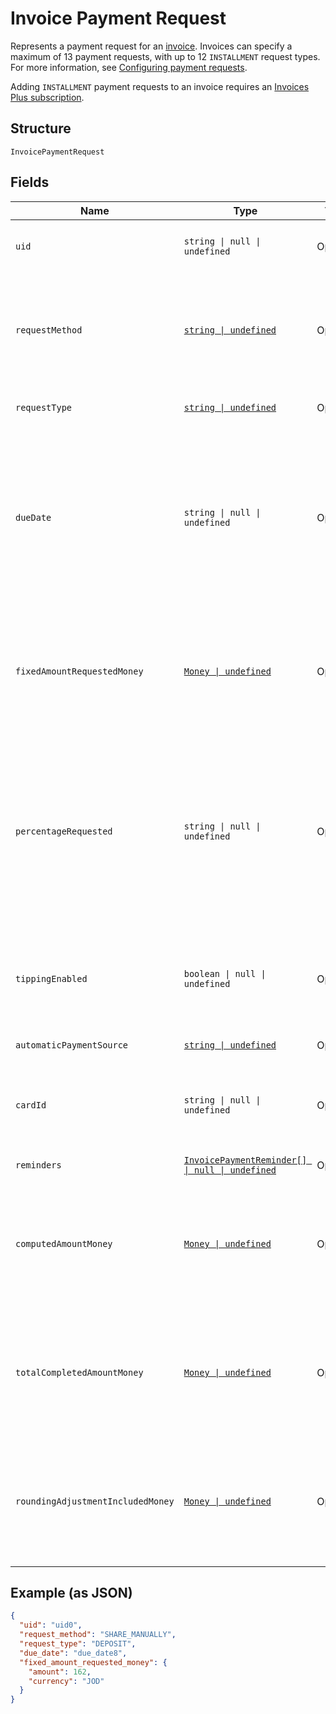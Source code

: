 
# Invoice Payment Request

Represents a payment request for an [invoice](../../doc/models/invoice.md). Invoices can specify a maximum
of 13 payment requests, with up to 12 `INSTALLMENT` request types. For more information,
see [Configuring payment requests](https://developer.squareup.com/docs/invoices-api/create-publish-invoices#payment-requests).

Adding `INSTALLMENT` payment requests to an invoice requires an
[Invoices Plus subscription](https://developer.squareup.com/docs/invoices-api/overview#invoices-plus-subscription).

## Structure

`InvoicePaymentRequest`

## Fields

| Name | Type | Tags | Description |
|  --- | --- | --- | --- |
| `uid` | `string \| null \| undefined` | Optional | The Square-generated ID of the payment request in an [invoice](entity:Invoice).<br>**Constraints**: *Minimum Length*: `1`, *Maximum Length*: `255` |
| `requestMethod` | [`string \| undefined`](../../doc/models/invoice-request-method.md) | Optional | Specifies the action for Square to take for processing the invoice. For example,<br>email the invoice, charge a customer's card on file, or do nothing. DEPRECATED at<br>version 2021-01-21. The corresponding `request_method` field is replaced by the<br>`Invoice.delivery_method` and `InvoicePaymentRequest.automatic_payment_source` fields. |
| `requestType` | [`string \| undefined`](../../doc/models/invoice-request-type.md) | Optional | Indicates the type of the payment request. For more information, see<br>[Configuring payment requests](https://developer.squareup.com/docs/invoices-api/create-publish-invoices#payment-requests). |
| `dueDate` | `string \| null \| undefined` | Optional | The due date (in the invoice's time zone) for the payment request, in `YYYY-MM-DD` format. This field<br>is required to create a payment request. If an `automatic_payment_source` is defined for the request, Square<br>charges the payment source on this date.<br><br>After this date, the invoice becomes overdue. For example, a payment `due_date` of 2021-03-09 with a `timezone`<br>of America/Los\_Angeles becomes overdue at midnight on March 9 in America/Los\_Angeles (which equals a UTC<br>timestamp of 2021-03-10T08:00:00Z). |
| `fixedAmountRequestedMoney` | [`Money \| undefined`](../../doc/models/money.md) | Optional | Represents an amount of money. `Money` fields can be signed or unsigned.<br>Fields that do not explicitly define whether they are signed or unsigned are<br>considered unsigned and can only hold positive amounts. For signed fields, the<br>sign of the value indicates the purpose of the money transfer. See<br>[Working with Monetary Amounts](https://developer.squareup.com/docs/build-basics/working-with-monetary-amounts)<br>for more information. |
| `percentageRequested` | `string \| null \| undefined` | Optional | Specifies the amount for the payment request in percentage:<br><br>- When the payment `request_type` is `DEPOSIT`, it is the percentage of the order's total amount.<br>- When the payment `request_type` is `INSTALLMENT`, it is the percentage of the order's total less<br>  the deposit, if requested. The sum of the `percentage_requested` in all installment<br>  payment requests must be equal to 100.<br><br>You cannot specify this when the payment `request_type` is `BALANCE` or when the<br>payment request specifies the `fixed_amount_requested_money` field. |
| `tippingEnabled` | `boolean \| null \| undefined` | Optional | If set to true, the Square-hosted invoice page (the `public_url` field of the invoice)<br>provides a place for the customer to pay a tip.<br><br>This field is allowed only on the final payment request  <br>and the payment `request_type` must be `BALANCE` or `INSTALLMENT`. |
| `automaticPaymentSource` | [`string \| undefined`](../../doc/models/invoice-automatic-payment-source.md) | Optional | Indicates the automatic payment method for an [invoice payment request](../../doc/models/invoice-payment-request.md). |
| `cardId` | `string \| null \| undefined` | Optional | The ID of the credit or debit card on file to charge for the payment request. To get the cards on file for a customer,<br>call [ListCards](api-endpoint:Cards-ListCards) and include the `customer_id` of the invoice recipient.<br>**Constraints**: *Minimum Length*: `1`, *Maximum Length*: `255` |
| `reminders` | [`InvoicePaymentReminder[] \| null \| undefined`](../../doc/models/invoice-payment-reminder.md) | Optional | A list of one or more reminders to send for the payment request. |
| `computedAmountMoney` | [`Money \| undefined`](../../doc/models/money.md) | Optional | Represents an amount of money. `Money` fields can be signed or unsigned.<br>Fields that do not explicitly define whether they are signed or unsigned are<br>considered unsigned and can only hold positive amounts. For signed fields, the<br>sign of the value indicates the purpose of the money transfer. See<br>[Working with Monetary Amounts](https://developer.squareup.com/docs/build-basics/working-with-monetary-amounts)<br>for more information. |
| `totalCompletedAmountMoney` | [`Money \| undefined`](../../doc/models/money.md) | Optional | Represents an amount of money. `Money` fields can be signed or unsigned.<br>Fields that do not explicitly define whether they are signed or unsigned are<br>considered unsigned and can only hold positive amounts. For signed fields, the<br>sign of the value indicates the purpose of the money transfer. See<br>[Working with Monetary Amounts](https://developer.squareup.com/docs/build-basics/working-with-monetary-amounts)<br>for more information. |
| `roundingAdjustmentIncludedMoney` | [`Money \| undefined`](../../doc/models/money.md) | Optional | Represents an amount of money. `Money` fields can be signed or unsigned.<br>Fields that do not explicitly define whether they are signed or unsigned are<br>considered unsigned and can only hold positive amounts. For signed fields, the<br>sign of the value indicates the purpose of the money transfer. See<br>[Working with Monetary Amounts](https://developer.squareup.com/docs/build-basics/working-with-monetary-amounts)<br>for more information. |

## Example (as JSON)

```json
{
  "uid": "uid0",
  "request_method": "SHARE_MANUALLY",
  "request_type": "DEPOSIT",
  "due_date": "due_date8",
  "fixed_amount_requested_money": {
    "amount": 162,
    "currency": "JOD"
  }
}
```

